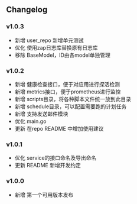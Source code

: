 ## Changelog

### v1.0.3
- 新增 user_repo 新增单元测试
- 优化 使用zap日志库替换原有日志库
- 移除 BaseModel，ID由各model单独管理

### v1.0.2
- 新增 健康检查接口，便于对应用进行探活检测
- 新增 metrics接口，便于prometheus进行监控
- 新增 scripts目录，将各种脚本文件统一放到此目录
- 新增 schedule目录，可以配置需要跑的计划任务
- 新增 支持发送邮件模块
- 优化 main.go
- 更新 在repo README 中增加使用建议

### v1.0.1
- 优化 service的接口命名及导出命名
- 更新 README 新增开发约定

### v1.0.0
- 新增 第一个可用版本发布